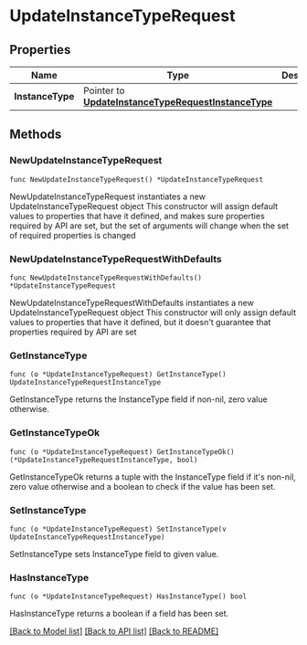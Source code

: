 # UpdateInstanceTypeRequest

## Properties

Name | Type | Description | Notes
------------ | ------------- | ------------- | -------------
**InstanceType** | Pointer to [**UpdateInstanceTypeRequestInstanceType**](UpdateInstanceTypeRequestInstanceType.md) |  | [optional] 

## Methods

### NewUpdateInstanceTypeRequest

`func NewUpdateInstanceTypeRequest() *UpdateInstanceTypeRequest`

NewUpdateInstanceTypeRequest instantiates a new UpdateInstanceTypeRequest object
This constructor will assign default values to properties that have it defined,
and makes sure properties required by API are set, but the set of arguments
will change when the set of required properties is changed

### NewUpdateInstanceTypeRequestWithDefaults

`func NewUpdateInstanceTypeRequestWithDefaults() *UpdateInstanceTypeRequest`

NewUpdateInstanceTypeRequestWithDefaults instantiates a new UpdateInstanceTypeRequest object
This constructor will only assign default values to properties that have it defined,
but it doesn't guarantee that properties required by API are set

### GetInstanceType

`func (o *UpdateInstanceTypeRequest) GetInstanceType() UpdateInstanceTypeRequestInstanceType`

GetInstanceType returns the InstanceType field if non-nil, zero value otherwise.

### GetInstanceTypeOk

`func (o *UpdateInstanceTypeRequest) GetInstanceTypeOk() (*UpdateInstanceTypeRequestInstanceType, bool)`

GetInstanceTypeOk returns a tuple with the InstanceType field if it's non-nil, zero value otherwise
and a boolean to check if the value has been set.

### SetInstanceType

`func (o *UpdateInstanceTypeRequest) SetInstanceType(v UpdateInstanceTypeRequestInstanceType)`

SetInstanceType sets InstanceType field to given value.

### HasInstanceType

`func (o *UpdateInstanceTypeRequest) HasInstanceType() bool`

HasInstanceType returns a boolean if a field has been set.


[[Back to Model list]](../README.md#documentation-for-models) [[Back to API list]](../README.md#documentation-for-api-endpoints) [[Back to README]](../README.md)



